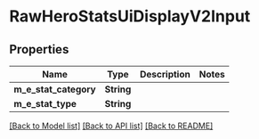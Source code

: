 # RawHeroStatsUiDisplayV2Input

## Properties

Name | Type | Description | Notes
------------ | ------------- | ------------- | -------------
**m_e_stat_category** | **String** |  | 
**m_e_stat_type** | **String** |  | 

[[Back to Model list]](../README.md#documentation-for-models) [[Back to API list]](../README.md#documentation-for-api-endpoints) [[Back to README]](../README.md)


